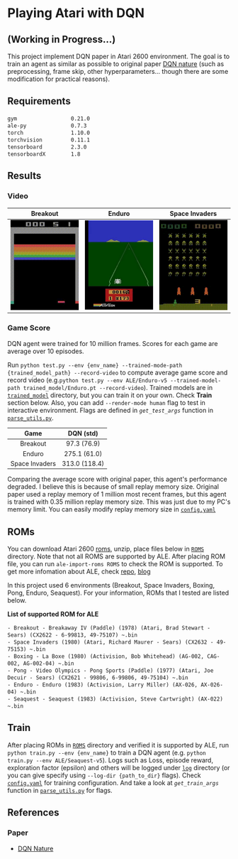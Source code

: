 # Playing Atari with DQN

## (Working in Progress...)

This project implement DQN paper in Atari 2600 environment. The goal is to train an agent as similar as possible to original paper [DQN nature](https://deepmind.com/research/publications/2019/human-level-control-through-deep-reinforcement-learning) (such as preprocessing, frame skip, other hyperparameters... though there are some modification for practical reasons).

## Requirements
```
gym                 0.21.0
ale-py              0.7.3
torch               1.10.0
torchvision         0.11.1
tensorboard         2.3.0
tensorboardX        1.8
```

## Results
### Video
| Breakout | Enduro | Space Invaders |
|:---: | :---: | :---: |
|![](assets/Breakout.gif) | ![](assets/Enduro.gif) | ![](assets/SpaceInvaders.gif) |


### Game Score
DQN agent were trained for 10 million frames. Scores for each game are average over 10 episodes.

Run
`python test.py --env {env_name} --trained-mode-path {trained_model_path} --record-video` to compute average game score and record video (e.g.`python test.py --env ALE/Enduro-v5 --trained-model-path trained_model/Enduro.pt --record-video`). Trained models are in [`trained_model`](trained_model) directory, but you can train it on your own. Check **Train** section below. Also, you can add `--render-mode human` flag to test in interactive environment. Flags are defined in *`get_test_args`* function in [`parse_utils.py`](parse_utils.py).


Game | DQN (std)
:---:|:---:
Breakout | 97.3 (76.9)
Enduro | 275.1 (61.0)
Space Invaders | 313.0 (118.4)

Comparing the average score with original paper, this agent's performance degraded. I believe this is because of small replay memory size. Original paper  used a replay memory of 1 million most recent frames, but this agent is trained with 0.35 million replay memory size. This was just due to my PC's memory limit. You can easily modify replay memory size in [`config.yaml`](config.yaml)

## ROMs
You can  download Atari 2600 [roms](http://www.atarimania.com/rom_collection_archive_atari_2600_roms.html), unzip, place files below in [`ROMS`](ROMS) directory. Note that not all ROMS are supported by ALE. After placing ROM file, you can run `ale-import-roms ROMS` to check the ROM is supported. To get more infomation about ALE, check [repo](https://github.com/mgbellemare/Arcade-Learning-Environment), [blog](https://brosa.ca/blog/ale-release-v0.7)


In this project used 6 environments (Breakout, Space Invaders, Boxing, Pong, Enduro, Seaquest). For your information, ROMs that I tested are listed below.

**List of supported ROM for ALE**

	- Breakout - Breakaway IV (Paddle) (1978) (Atari, Brad Stewart - Sears) (CX2622 - 6-99813, 49-75107) ~.bin
	- Space Invaders (1980) (Atari, Richard Maurer - Sears) (CX2632 - 49-75153) ~.bin
	- Boxing - La Boxe (1980) (Activision, Bob Whitehead) (AG-002, CAG-002, AG-002-04) ~.bin
	- Pong - Video Olympics - Pong Sports (Paddle) (1977) (Atari, Joe Decuir - Sears) (CX2621 - 99806, 6-99806, 49-75104) ~.bin
	- Enduro - Enduro (1983) (Activision, Larry Miller) (AX-026, AX-026-04) ~.bin
	- Seaquest - Seaquest (1983) (Activision, Steve Cartwright) (AX-022) ~.bin
## Train
After placing ROMs in [`ROMS`](ROMS) directory and verified it is supported by ALE, run `python train.py --env {env_name}` to train a DQN agent (e.g. `python train.py --env ALE/Seaquest-v5`). Logs such as Loss, episode reward, exploration factor (epsilon) and others will be logged under [`log`](log) directory (or you can give specify using `--log-dir {path_to_dir}` flags). Check [`config.yaml`](config.yaml) for training configuration. And take a look at *`get_train_args`* function in [`parse_utils.py`](parse_utils.py) for flags.

## References
### Paper
- [DQN Nature](https://deepmind.com/research/publications/2019/human-level-control-through-deep-reinforcement-learning)
